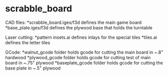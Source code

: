 # scrabble_board

CAD files:
*scrabble_board.iges/f3d defines the main game board
*base_plate.iges/f3d defines the plywood base that holds the turntable

Laser cutting:
*pattern insets.ai defines inlays for the special tiles
*tiles.ai defines the letter tiles 

GCode:
*walnut_gcode folder holds gcode for cutting the main board in ~.8" hardwood
*plywood_gcode folder holds gcode for cutting test of main board in ~.75" plywood
*baseplate_gcode folder holds gcode for cutting the base plate in ~.5" plywood